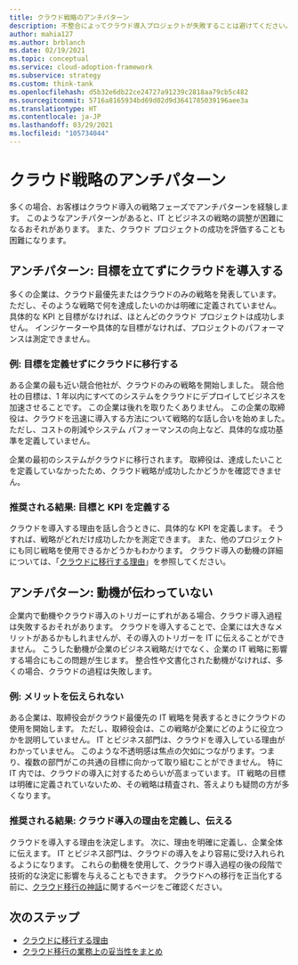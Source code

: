 ```yaml
---
title: クラウド戦略のアンチパターン
description: 不整合によってクラウド導入プロジェクトが失敗することは避けてください。 クラウド導入の KPI と動機を明確に定義して伝達するための手順を行います。
author: mahia127
ms.author: brblanch
ms.date: 02/19/2021
ms.topic: conceptual
ms.service: cloud-adoption-framework
ms.subservice: strategy
ms.custom: think-tank
ms.openlocfilehash: d5b32e6db22ce24727a91239c2818aa79cb5c482
ms.sourcegitcommit: 5716a8165934bd69d02d9d3641785039196aee3a
ms.translationtype: HT
ms.contentlocale: ja-JP
ms.lasthandoff: 03/29/2021
ms.locfileid: "105734044"
---
```

# <a name="cloud-strategy-antipatterns"></a>クラウド戦略のアンチパターン

多くの場合、お客様はクラウド導入の戦略フェーズでアンチパターンを経験します。 このようなアンチパターンがあると、IT とビジネスの戦略の調整が困難になるおそれがあります。 また、クラウド プロジェクトの成功を評価することも困難になります。

## <a name="antipattern-adopt-the-cloud-without-establishing-goals"></a>アンチパターン: 目標を立てずにクラウドを導入する

多くの企業は、クラウド最優先またはクラウドのみの戦略を発表しています。 ただし、そのような戦略で何を達成したいのかは明確に定義されていません。 具体的な KPI と目標がなければ、ほとんどのクラウド プロジェクトは成功しません。 インジケーターや具体的な目標がなければ、プロジェクトのパフォーマンスは測定できません。

### <a name="example-migrate-to-the-cloud-without-defining-goals"></a>例: 目標を定義せずにクラウドに移行する

ある企業の最も近い競合他社が、クラウドのみの戦略を開始しました。 競合他社の目標は、1 年以内にすべてのシステムをクラウドにデプロイしてビジネスを加速させることです。 この企業は後れを取りたくありません。 この企業の取締役は、クラウドを迅速に導入する方法について戦略的な話し合いを始めました。 ただし、コストの削減やシステム パフォーマンスの向上など、具体的な成功基準を定義していません。

企業の最初のシステムがクラウドに移行されます。 取締役は、達成したいことを定義していなかったため、クラウド戦略が成功したかどうかを確認できません。

### <a name="preferred-outcome-define-goals-and-kpis"></a>推奨される結果: 目標と KPI を定義する

クラウドを導入する理由を話し合うときに、具体的な KPI を定義します。 そうすれば、戦略がどれだけ成功したかを測定できます。 また、他のプロジェクトにも同じ戦略を使用できるかどうかもわかります。 クラウド導入の動機の詳細については、「[クラウドに移行する理由](../strategy/motivations.md)」を参照してください。

## <a name="antipattern-fail-to-communicate-motivations"></a>アンチパターン: 動機が伝わっていない

企業内で動機やクラウド導入のトリガーにずれがある場合、クラウド導入過程は失敗するおそれがあります。 クラウドを導入することで、企業には大きなメリットがあるかもしれませんが、その導入のトリガーを IT に伝えることができません。 こうした動機が企業のビジネス戦略だけでなく、企業の IT 戦略に影響する場合にもこの問題が生じます。 整合性や文書化された動機がなければ、多くの場合、クラウドの過程は失敗します。

### <a name="example-fail-to-communicate-benefits"></a>例: メリットを伝えられない

ある企業は、取締役会がクラウド最優先の IT 戦略を発表するときにクラウドの使用を開始します。 ただし、取締役会は、この戦略が企業にどのように役立つかを説明していません。 IT とビジネス部門は、クラウドを導入している理由がわかっていません。 このような不透明感は焦点の欠如につながります。つまり、複数の部門がこの共通の目標に向かって取り組むことができません。 特に IT 内では、クラウドの導入に対するためらいが高まっています。 IT 戦略の目標は明確に定義されていないため、その戦略は精査され、答えよりも疑問の方が多くなります。

### <a name="preferred-outcome-define-and-communicate-reasons-for-cloud-adoption"></a>推奨される結果: クラウド導入の理由を定義し、伝える

クラウドを導入する理由を決定します。 次に、理由を明確に定義し、企業全体に伝えます。 IT とビジネス部門は、クラウドの導入をより容易に受け入れられるようになります。 これらの動機を使用して、クラウド導入過程の後の段階で技術的な決定に影響を与えることもできます。 クラウドへの移行を正当化する前に、[クラウド移行の神話](../strategy/cloud-migration-business-case.md)に関するページをご確認ください。

## <a name="next-steps"></a>次のステップ

- [クラウドに移行する理由](../strategy/motivations.md)
- [クラウド移行の業務上の妥当性をまとめ](../strategy/cloud-migration-business-case.md)
